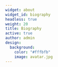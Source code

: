 ```yaml
---
widget: about
widget_id: biography
headless: true
weight: 20
title: Biography
active: true
author: admin
design:
  background:
    color: "#fffbfb"
    image: avatar.jpg
---
```

